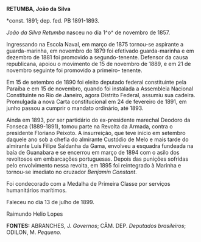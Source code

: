 **RETUMBA, João da Silva**

\*const. 1891; dep. fed. PB 1891-1893.

*João da Silva Retumba* nasceu no dia 1^o^ de novembro de 1857.

Ingressando na Escola Naval, em março de 1875 tornou-se aspirante a
guarda-marinha, em novembro de 1879 foi efetivado guarda-marinha e em
dezembro de 1881 foi promovido a segundo-tenente. Defensor da causa
republicana, apoiou o movimento de 15 de novembro de 1889, e em 21 de
novembro seguinte foi promovido a primeiro- tenente.

Em 15 de setembro de 1890 foi eleito deputado federal constituinte pela
Paraíba e em 15 de novembro, quando foi instalada a Assembleia Nacional
Constituinte no Rio de Janeiro, agora Distrito Federal, assumiu sua
cadeira. Promulgada a nova Carta constitucional em 24 de fevereiro de
1891, em junho passou a cumprir o mandato ordinário, até 1893.

Ainda em 1893, por ser partidário do ex-presidente marechal Deodoro da
Fonseca (1889-1891), tomou parte na Revolta da Armada, contra o
presidente Floriano Peixoto. A insurreição, que teve início em setembro
daquele ano sob a chefia do almirante Custódio de Melo e mais tarde do
almirante Luís Filipe Saldanha da Gama, envolveu a esquadra fundeada na
baía de Guanabara e se encerrou em março de 1894 com o asilo dos
revoltosos em embarcações portuguesas. Depois das punições sofridas pelo
envolvimento nessa revolta, em 1895 foi reintegrado à Marinha e
tornou-se imediato no cruzador *Benjamin Constant*.

Foi condecorado com a Medalha de Primeira Classe por serviços
humanitários marítimos.

Faleceu no dia 13 de julho de 1899.

Raimundo Helio Lopes

**FONTES:** ABRANCHES, J. *Governos*; CÂM. DEP. *Deputados brasileiros*;
ODILON, M. *Pequeno.*

